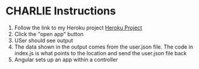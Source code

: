 # CHARLIE Instructions

1. Follow the link to my Heroku project [Heroku Project](https://dashboard.heroku.com/apps/angular-moore)
2. Click the "open app" button
3. USer should see output
4. The data shown in the output comes from the user.json file. The code in index.js is what points to the location and send the user.json file back
5. Angular sets up an app within a controller
